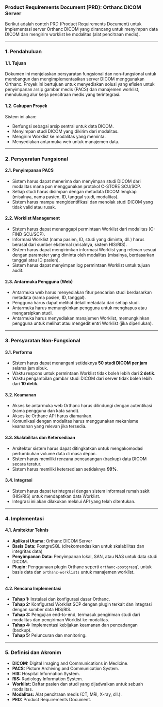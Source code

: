 ### Product Requirements Document (PRD): Orthanc DICOM Server

Berikut adalah contoh PRD (Product Requirements Document) untuk implementasi server Orthanc DICOM yang dirancang untuk menyimpan data DICOM dan mengirim worklist ke modalitas (alat pencitraan medis).

---

### 1. Pendahuluan

#### 1.1. Tujuan
Dokumen ini menjelaskan persyaratan fungsional dan non-fungsional untuk membangun dan mengimplementasikan server DICOM menggunakan Orthanc. Proyek ini bertujuan untuk menyediakan solusi yang efisien untuk penyimpanan arsip gambar medis (PACS) dan manajemen worklist, mendukung alur kerja pencitraan medis yang terintegrasi.

#### 1.2. Cakupan Proyek
Sistem ini akan:
* Berfungsi sebagai arsip sentral untuk data DICOM.
* Menyimpan studi DICOM yang dikirim dari modalitas.
* Mengirim Worklist ke modalitas yang meminta.
* Menyediakan antarmuka web untuk manajemen data.

---

### 2. Persyaratan Fungsional

#### 2.1. Penyimpanan PACS
* Sistem harus dapat menerima dan menyimpan studi DICOM dari modalitas mana pun menggunakan protokol C-STORE SCU/SCP.
* Setiap studi harus disimpan dengan metadata DICOM lengkap (misalnya, nama pasien, ID, tanggal studi, modalitas).
* Sistem harus mampu mengidentifikasi dan menolak studi DICOM yang tidak valid atau rusak.

#### 2.2. Worklist Management
* Sistem harus dapat menanggapi permintaan Worklist dari modalitas (C-FIND SCU/SCP).
* Informasi Worklist (nama pasien, ID, studi yang diminta, dll.) harus berasal dari sumber eksternal (misalnya, sistem HIS/RIS).
* Sistem harus dapat mengirimkan informasi Worklist yang relevan sesuai dengan parameter yang diminta oleh modalitas (misalnya, berdasarkan tanggal atau ID pasien).
* Sistem harus dapat menyimpan log permintaan Worklist untuk tujuan audit.

#### 2.3. Antarmuka Pengguna (Web)
* Antarmuka web harus menyediakan fitur pencarian studi berdasarkan metadata (nama pasien, ID, tanggal).
* Pengguna harus dapat melihat detail metadata dari setiap studi.
* Antarmuka harus memungkinkan pengguna untuk menghapus atau mengarsipkan studi.
* Antarmuka harus menyediakan manajemen Worklist, memungkinkan pengguna untuk melihat atau mengedit entri Worklist (jika diperlukan).

---

### 3. Persyaratan Non-Fungsional

#### 3.1. Performa
* Sistem harus dapat menangani setidaknya **50 studi DICOM per jam** selama jam sibuk.
* Waktu respons untuk permintaan Worklist tidak boleh lebih dari **2 detik**.
* Waktu pengambilan gambar studi DICOM dari server tidak boleh lebih dari **10 detik**.

#### 3.2. Keamanan
* Akses ke antarmuka web Orthanc harus dilindungi dengan autentikasi (nama pengguna dan kata sandi).
* Akses ke Orthanc API harus diamankan.
* Komunikasi dengan modalitas harus menggunakan mekanisme keamanan yang relevan jika tersedia.

#### 3.3. Skalabilitas dan Ketersediaan
* Arsitektur sistem harus dapat ditingkatkan untuk mengakomodasi pertumbuhan volume data di masa depan.
* Sistem harus memiliki rencana pencadangan (backup) data DICOM secara teratur.
* Sistem harus memiliki ketersediaan setidaknya **99%**.

#### 3.4. Integrasi
* Sistem harus dapat terintegrasi dengan sistem informasi rumah sakit (HIS/RIS) untuk mendapatkan data Worklist.
* Integrasi ini akan dilakukan melalui API yang telah ditentukan.

---

### 4. Implementasi

#### 4.1. Arsitektur Teknis
* **Aplikasi Utama:** Orthanc DICOM Server
* **Basis Data:** PostgreSQL (direkomendasikan untuk skalabilitas dan integritas data)
* **Penyimpanan Data:** Penyimpanan lokal, SAN, atau NAS untuk data studi DICOM.
* **Plugin:** Penggunaan plugin Orthanc seperti `orthanc-postgresql` untuk basis data dan `orthanc-worklists` untuk manajemen worklist.
* 

#### 4.2. Rencana Implementasi
* **Tahap 1:** Instalasi dan konfigurasi dasar Orthanc.
* **Tahap 2:** Konfigurasi Worklist SCP dengan plugin terkait dan integrasi dengan sumber data HIS/RIS.
* **Tahap 3:** Pengujian end-to-end, termasuk pengiriman studi dari modalitas dan pengiriman Worklist ke modalitas.
* **Tahap 4:** Implementasi kebijakan keamanan dan pencadangan (backup).
* **Tahap 5:** Peluncuran dan monitoring.

---

### 5. Definisi dan Akronim

* **DICOM:** Digital Imaging and Communications in Medicine.
* **PACS:** Picture Archiving and Communication System.
* **HIS:** Hospital Information System.
* **RIS:** Radiology Information System.
* **Worklist:** Daftar pasien dan studi yang dijadwalkan untuk sebuah modalitas.
* **Modalitas:** Alat pencitraan medis (CT, MRI, X-ray, dll.).
* **PRD:** Product Requirements Document.